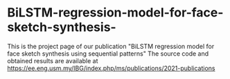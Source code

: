 # BiLSTM-regression-model-for-face-sketch-synthesis-
This is the project page of our publication "BiLSTM regression model for face sketch synthesis using sequential patterns"
The source code and obtained results are available at https://ee.eng.usm.my/IBG/index.php/ms/publications/2021-publications
